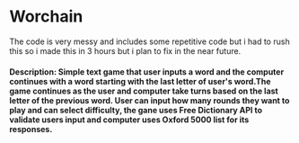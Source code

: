 # Worchain
The code is very messy and includes some repetitive code but i had to rush this so i made this in 3 hours but i plan to fix in the near future.

#### Description: Simple text game that user inputs a word and the computer continues with a word starting with the last letter of user's word.The game continues as the user and computer take turns based on the last letter of the previous word. User can input how many rounds they want to play and can select difficulty, the gane uses Free Dictionary API to validate users input and computer uses Oxford 5000 list for its responses. 



